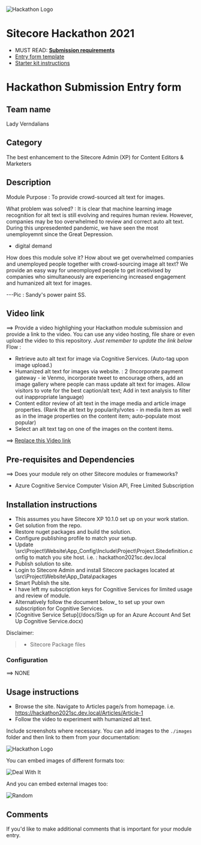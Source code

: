 ![Hackathon Logo](docs/images/hackathon.png?raw=true "Hackathon Logo")
# Sitecore Hackathon 2021

- MUST READ: **[Submission requirements](SUBMISSION_REQUIREMENTS.md)**
- [Entry form template](ENTRYFORM.md)
- [Starter kit instructions](STARTERKIT_INSTRUCTIONS.md)
  

# Hackathon Submission Entry form

## Team name
Lady Verndalians

## Category
The best enhancement to the Sitecore Admin (XP) for Content Editors & Marketers

## Description
Module Purpose : To provide crowd-sourced alt text for images.

What problem was solved? : It is clear that machine learning image recognition for alt text is still evolving and requires human review. However, companies may be too overwhelmed to review and correct auto alt text.
During this unpresedented pandemic, we have seen the most unemployemnt since the Great Depression.
- digital demand

How does this module solve it?
How about we get overwhelmed companies and unemployed people together with crowd-sourcing image alt text?
We provide an easy way for uneomployed people to get incetivised by companies who simultaneously are experiencing increased engagement and humanized alt text for images.

---Pic : Sandy's power paint SS.

## Video link
⟹ Provide a video highlighing your Hackathon module submission and provide a link to the video. You can use any video hosting, file share or even upload the video to this repository. _Just remember to update the link below_
Flow :
- Retrieve auto alt text for image via Cognitive Services. (Auto-tag upon image upload.)
- Humanized alt text for images via website. : 2 (Incorporate payment gateway - ie Venmo, incorporate tweet to encourage others, add an image gallery where people can mass update alt text for images. Allow visitors to vote for the best caption/alt text; Add in text analysis to filter out inappropriate language)
- Content editor review of alt text in the image media and article image properties. (Rank the alt text by popularity/votes - in media item as well as in the image properties on the content item; auto-populate most popular)
- Select an alt text tag on one of the images on the content items.

⟹ [Replace this Video link](#video-link)


## Pre-requisites and Dependencies

⟹ Does your module rely on other Sitecore modules or frameworks?

- Azure Cognitive Service Computer Vision API, Free Limited Subscription


## Installation instructions

- This assumes you have Sitecore XP 10.1.0 set up on your work station.
- Get solution from the repo.
- Restore nuget packages and build the solution.
- Configure publishing profile to match your setup.
- Update \src\Project\Website\App_Config\Include\Project\Project.Sitedefinition.config to match you site host. i.e. : hackathon2021sc.dev.local
- Publish solution to site.
- Login to Sitecore Admin and install Sitecore packages located at \src\Project\Website\App_Data\packages
- Smart Publish the site.
- I have left my subscription keys for Cognitive Services for limited usage and review of module.
- Alternatively follow the document below_ to set up your own subscription for Cognitive Services.
- [Cognitive Service Setup](/docs/Sign up for an Azure Account And Set Up Cognitive Service.docx)


Disclaimer: 

> - Sitecore Package files
  


### Configuration
⟹ NONE


## Usage instructions
- Browse the site. Navigate to Articles page/s from homepage. i.e. https://hackathon2021sc.dev.local/Articles/Article-1
- Follow the video to experiment with humanized alt text.


Include screenshots where necessary. You can add images to the `./images` folder and then link to them from your documentation:

![Hackathon Logo](docs/images/hackathon.png?raw=true "Hackathon Logo")

You can embed images of different formats too:

![Deal With It](docs/images/deal-with-it.gif?raw=true "Deal With It")

And you can embed external images too:

![Random](https://thiscatdoesnotexist.com/)

## Comments
If you'd like to make additional comments that is important for your module entry.

